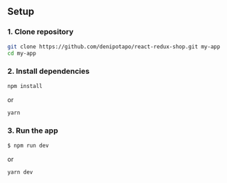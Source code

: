 ## Setup

### 1. Clone repository

```sh
git clone https://github.com/denipotapo/react-redux-shop.git my-app
cd my-app
```

### 2. Install dependencies

```sh
npm install
```

or

```sh
yarn
```

### 3. Run the app

```sh
$ npm run dev
```

or

```sh
yarn dev
```
